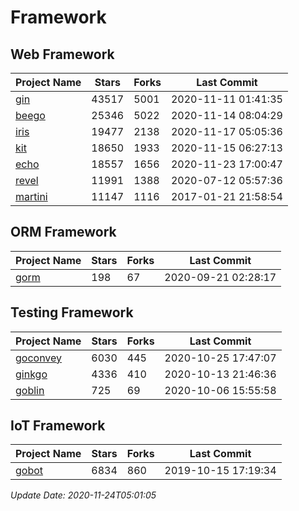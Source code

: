 # Framework

## Web Framework
| Project Name | Stars | Forks | Last Commit |
| ------------ | ----- | ----- | ----------- |
| [gin](https://github.com/gin-gonic/gin) | 43517 | 5001 | 2020-11-11 01:41:35 |
| [beego](https://github.com/astaxie/beego) | 25346 | 5022 | 2020-11-14 08:04:29 |
| [iris](https://github.com/kataras/iris) | 19477 | 2138 | 2020-11-17 05:05:36 |
| [kit](https://github.com/go-kit/kit) | 18650 | 1933 | 2020-11-15 06:27:13 |
| [echo](https://github.com/labstack/echo) | 18557 | 1656 | 2020-11-23 17:00:47 |
| [revel](https://github.com/revel/revel) | 11991 | 1388 | 2020-07-12 05:57:36 |
| [martini](https://github.com/go-martini/martini) | 11147 | 1116 | 2017-01-21 21:58:54 |

## ORM Framework
| Project Name | Stars | Forks | Last Commit |
| ------------ | ----- | ----- | ----------- |
| [gorm](https://github.com/jinzhu/gorm) | 198 | 67 | 2020-09-21 02:28:17 |

## Testing Framework
| Project Name | Stars | Forks | Last Commit |
| ------------ | ----- | ----- | ----------- |
| [goconvey](https://github.com/smartystreets/goconvey) | 6030 | 445 | 2020-10-25 17:47:07 |
| [ginkgo](https://github.com/onsi/ginkgo) | 4336 | 410 | 2020-10-13 21:46:36 |
| [goblin](https://github.com/franela/goblin) | 725 | 69 | 2020-10-06 15:55:58 |

## IoT Framework
| Project Name | Stars | Forks | Last Commit |
| ------------ | ----- | ----- | ----------- |
| [gobot](https://github.com/hybridgroup/gobot) | 6834 | 860 | 2019-10-15 17:19:34 |

*Update Date: 2020-11-24T05:01:05*